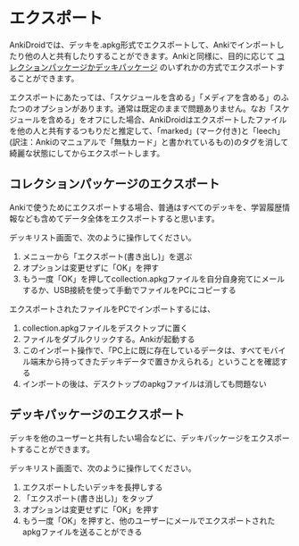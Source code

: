 # エクスポート

AnkiDroidでは、デッキを.apkg形式でエクスポートして、Ankiでインポートしたり他の人と共有したりすることができます。Ankiと同様に、目的に応じて [コレクションパッケージかデッキパッケージ](http://wikiwiki.jp/rage2050/?2.0%2FExporting#exporting-packaged-decks) のいずれかの方式でエクスポートすることができます。

エクスポートにあたっては、「スケジュールを含める」「メディアを含める」のふたつのオプションがあります。通常は既定のままで問題ありません。なお「スケジュールを含める」をオフにした場合、AnkiDroidはエクスポートしたファイルを他の人と共有するつもりだと推定して、「marked」(マーク付き)と「leech」(訳注：Ankiのマニュアルで「無駄カード」と書かれているもの)のタグを消して綺麗な状態にしてからエクスポートします。

## コレクションパッケージのエクスポート

Ankiで使うためにエクスポートする場合、普通はすべてのデッキを、学習履歴情報なども含めてデータ全体をエクスポートすると思います。

デッキリスト画面で、次のように操作してください。

 1. メニューから「エクスポート(書き出し)」を選ぶ
 2. オプションは変更せずに「OK」を押す
 3. もう一度「OK」を押してcollection.apkgファイルを自分自身宛てにメールするか、USB接続を使って手動でファイルをPCにコピーする

エクスポートされたファイルをPCでインポートするには、

 1. collection.apkgファイルをデスクトップに置く
 2. ファイルをダブルクリックする。Ankiが起動する
 3. このインポート操作で、「PC上に既に存在しているデータは、すべてモバイル端末から持ってきたデッキデータで置きかえられる」ということを確認する
 4. インポートの後は、デスクトップのapkgファイルは消しても問題ない

## デッキパッケージのエクスポート

デッキを他のユーザーと共有したい場合などに、デッキパッケージをエクスポートすることができます。

デッキリスト画面で、次のように操作してください。

 1. エクスポートしたいデッキを長押しする
 2. 「エクスポート(書き出し)」をタップ
 3. オプションは変更せずに「OK」を押す
 4. もう一度「OK」を押すと、他のユーザーにメールでエクスポートされたapkgファイルを送ることができる
